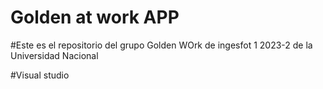 # Golden at work APP
#Este es el repositorio del grupo Golden WOrk de ingesfot 1 2023-2 de la Universidad Nacional 

#Visual studio
